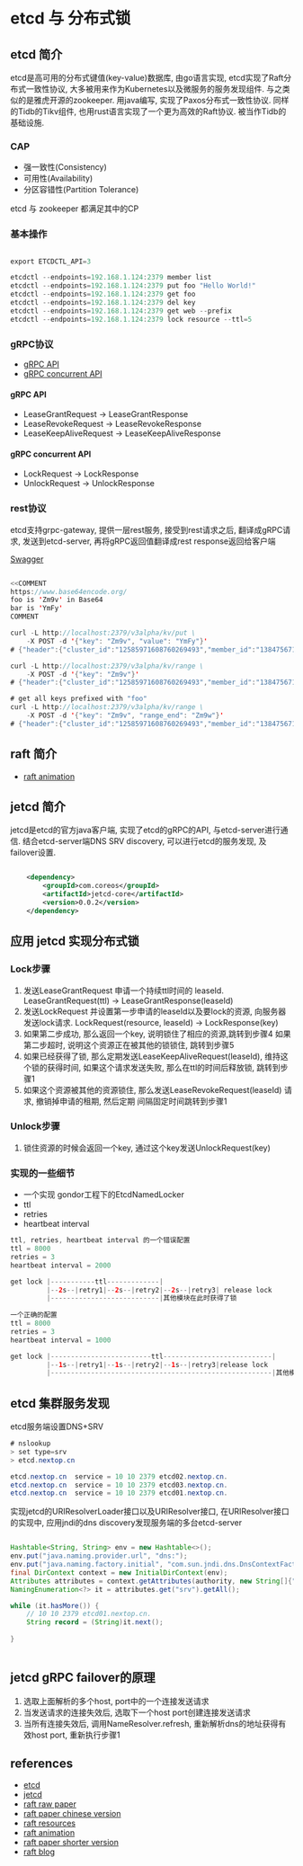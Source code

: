 # etcd 与 分布式锁

## etcd 简介
  
etcd是高可用的分布式键值(key-value)数据库, 由go语言实现, etcd实现了Raft分布式一致性协议, 大多被用来作为Kubernetes以及微服务的服务发现组件. 与之类似的是雅虎开源的zookeeper. 用java编写, 实现了Paxos分布式一致性协议.
同样的Tidb的Tikv组件, 也用rust语言实现了一个更为高效的Raft协议. 被当作Tidb的基础设施.  
  
### CAP
* 强一致性(Consistency)
* 可用性(Availability)
* 分区容错性(Partition Tolerance)
  
etcd 与 zookeeper 都满足其中的CP  

### 基本操作

```java  

export ETCDCTL_API=3

etcdctl --endpoints=192.168.1.124:2379 member list
etcdctl --endpoints=192.168.1.124:2379 put foo "Hello World!"
etcdctl --endpoints=192.168.1.124:2379 get foo
etcdctl --endpoints=192.168.1.124:2379 del key
etcdctl --endpoints=192.168.1.124:2379 get web --prefix
etcdctl --endpoints=192.168.1.124:2379 lock resource --ttl=5

```

### gRPC协议

* [gRPC API](https://coreos.com/etcd/docs/latest/learning/api.html)
* [gRPC concurrent API](https://coreos.com/etcd/docs/latest/dev-guide/api_concurrency_reference_v3.html)

#### gRPC API

* LeaseGrantRequest -> LeaseGrantResponse
* LeaseRevokeRequest -> LeaseRevokeResponse
* LeaseKeepAliveRequest -> LeaseKeepAliveResponse

#### gRPC concurrent API

* LockRequest -> LockResponse
* UnlockRequest -> UnlockResponse

### rest协议

etcd支持grpc-gateway, 提供一层rest服务, 接受到rest请求之后, 翻译成gRPC请求, 发送到etcd-server, 再将gRPC返回值翻译成rest response返回给客户端  
  
[Swagger](https://coreos.com/etcd/docs/latest/dev-guide/apispec/swagger/rpc.swagger.json)  

```java  

<<COMMENT
https://www.base64encode.org/
foo is 'Zm9v' in Base64
bar is 'YmFy'
COMMENT

curl -L http://localhost:2379/v3alpha/kv/put \
	-X POST -d '{"key": "Zm9v", "value": "YmFy"}'
# {"header":{"cluster_id":"12585971608760269493","member_id":"13847567121247652255","revision":"2","raft_term":"3"}}

curl -L http://localhost:2379/v3alpha/kv/range \
	-X POST -d '{"key": "Zm9v"}'
# {"header":{"cluster_id":"12585971608760269493","member_id":"13847567121247652255","revision":"2","raft_term":"3"},"kvs":[{"key":"Zm9v","create_revision":"2","mod_revision":"2","version":"1","value":"YmFy"}],"count":"1"}

# get all keys prefixed with "foo"
curl -L http://localhost:2379/v3alpha/kv/range \
	-X POST -d '{"key": "Zm9v", "range_end": "Zm9w"}'
# {"header":{"cluster_id":"12585971608760269493","member_id":"13847567121247652255","revision":"2","raft_term":"3"},"kvs":[{"key":"Zm9v","create_revision":"2","mod_revision":"2","version":"1","value":"YmFy"}],"count":"1"}

```

## raft 简介

 * [raft animation](http://thesecretlivesofdata.com/raft/)  

## jetcd 简介

jetcd是etcd的官方java客户端, 实现了etcd的gRPC的API, 与etcd-server进行通信. 结合etcd-server端DNS SRV discovery, 可以进行etcd的服务发现, 及failover设置.

```xml  

    <dependency>
        <groupId>com.coreos</groupId>
        <artifactId>jetcd-core</artifactId>
        <version>0.0.2</version>
    </dependency>

```

## 应用 jetcd 实现分布式锁

### Lock步骤

1. 发送LeaseGrantRequest 申请一个持续ttl时间的 leaseId. LeaseGrantRequest(ttl) -> LeaseGrantResponse(leaseId)
2. 发送LockRequest 并设置第一步申请的leaseId以及要lock的资源, 向服务器发送lock请求. LockRequest(resource, leaseId) -> LockResponse(key)
3. 如果第二步成功, 那么返回一个key, 说明锁住了相应的资源,跳转到步骤4 如果第二步超时, 说明这个资源正在被其他的锁锁住, 跳转到步骤5
4. 如果已经获得了锁, 那么定期发送LeaseKeepAliveRequest(leaseId), 维持这个锁的获得时间, 如果这个请求发送失败, 那么在ttl的时间后释放锁, 跳转到步骤1
5. 如果这个资源被其他的资源锁住, 那么发送LeaseRevokeRequest(leaseId) 请求, 撤销掉申请的租期, 然后定期 间隔固定时间跳转到步骤1

### Unlock步骤

1. 锁住资源的时候会返回一个key, 通过这个key发送UnlockRequest(key)

### 实现的一些细节

* 一个实现 gondor工程下的EtcdNamedLocker
* ttl
* retries
* heartbeat interval

```java  
ttl, retries, heartbeat interval 的一个错误配置  
ttl = 8000
retries = 3
heartbeat interval = 2000

get lock |-----------ttl-------------|
         |--2s--|retry1|--2s--|retry2|--2s--|retry3| release lock
         |---------------------------|其他模块在此时获得了锁
         
一个正确的配置
ttl = 8000
retries = 3
heartbeat interval = 1000

get lock |-------------------------ttl---------------------------|
         |--1s--|retry1|--1s--|retry2|--1s--|retry3|release lock
         |-------------------------------------------------------|其他模块在此时获得了锁
```

## etcd 集群服务发现

etcd服务端设置DNS+SRV  
  
```java  
# nslookup                     
> set type=srv
> etcd.nextop.cn

etcd.nextop.cn  service = 10 10 2379 etcd02.nextop.cn.
etcd.nextop.cn  service = 10 10 2379 etcd03.nextop.cn.
etcd.nextop.cn  service = 10 10 2379 etcd01.nextop.cn.
```

实现jetcd的URIResolverLoader接口以及URIResolver接口, 在URIResolver接口的实现中, 应用jndi的dns discovery发现服务端的多台etcd-server

```java  

Hashtable<String, String> env = new Hashtable<>();
env.put("java.naming.provider.url", "dns:");
env.put("java.naming.factory.initial", "com.sun.jndi.dns.DnsContextFactory");
final DirContext context = new InitialDirContext(env);
Attributes attributes = context.getAttributes(authority, new String[]{"SRV"});
NamingEnumeration<?> it = attributes.get("srv").getAll();

while (it.hasMore()) {
    // 10 10 2379 etcd01.nextop.cn.
    String record = (String)it.next();
    
}
				
```

## jetcd gRPC failover的原理

1. 选取上面解析的多个host, port中的一个连接发送请求
2. 当发送请求的连接失效后, 选取下一个host port创建连接发送请求
3. 当所有连接失效后, 调用NameResolver.refresh, 重新解析dns的地址获得有效host port, 重新执行步骤1

## references
 * [etcd](https://github.com/etcd-io/etcd/blob/master/Documentation/docs.md)
 * [jetcd](https://github.com/etcd-io/jetcd)  
 * [raft raw paper](https://ramcloud.atlassian.net/wiki/download/attachments/6586375/raft.pdf)  
 * [raft paper chinese version](https://github.com/maemual/raft-zh_cn/blob/master/raft-zh_cn.md)  
 * [raft resources](https://raft.github.io/)  
 * [raft animation](http://thesecretlivesofdata.com/raft/)  
 * [raft paper shorter version](https://www.usenix.org/conference/atc14/technical-sessions/presentation/ongaro)  
 * [raft blog](http://www.thinkingyu.com/articles/Raft/)  